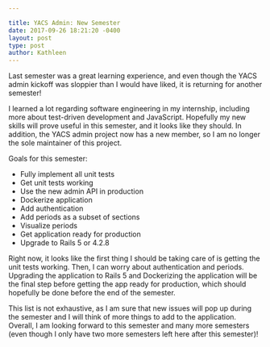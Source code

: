 ```yaml
---

title: YACS Admin: New Semester
date: 2017-09-26 18:21:20 -0400
layout: post
type: post
author: Kathleen
---
```


Last semester was a great learning experience, and even though the YACS admin kickoff was sloppier than I would have liked, it is returning for another semester!

I learned a lot regarding software engineering in my internship, including more about test-driven development and JavaScript. Hopefully my new skills will prove useful in this semester, and it looks like they should. In addition, the YACS admin project now has a new member, so I am no longer the sole maintainer of this project.

Goals for this semester: 

- Fully implement all unit tests
- Get unit tests working
- Use the new admin API in production
- Dockerize application
- Add authentication
- Add periods as a subset of sections
- Visualize periods
- Get application ready for production
- Upgrade to Rails 5 or 4.2.8

Right now, it looks like the first thing I should be taking care of is getting the unit tests working. Then, I can worry about authentication and periods. Upgrading the application to Rails 5 and Dockerizing the application will be the final step before getting the app ready for production, which should hopefully be done before the end of the semester.

This list is not exhaustive, as I am sure that new issues will pop up during the semester and I will think of more things to add to the application. Overall, I am looking forward to this semester and many more semesters (even though I only have two more semesters left here after this semester)!

